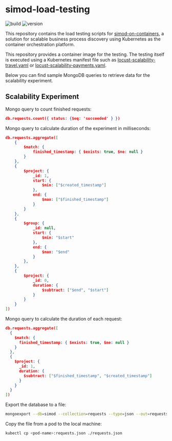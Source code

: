 # simod-load-testing

![build](https://github.com/AutomatedProcessImprovement/simod-load-testing/actions/workflows/build.yaml/badge.svg)
![version](https://img.shields.io/github/v/tag/AutomatedProcessImprovement/simod-load-testing)

This repository contains the load testing scripts for [simod-on-containers](https://github.com/AutomatedProcessImprovement/simod-on-containers), a solution for scalable business process discovery using Kubernetes as the container orchestration platform.

This repository provides a container image for the testing. The testing itself is executed using a Kubernetes manifest file such as [locust-scalability-travel.yaml](https://github.com/AutomatedProcessImprovement/simod-on-containers/blob/main/deploy/kind/locust-scalability-travel.yaml) or [locust-scalability-payments.yaml](https://github.com/AutomatedProcessImprovement/simod-on-containers/blob/main/deploy/kind/locust-scalability-payments.yaml).

Below you can find sample MongoDB queries to retrieve data for the scalability experiment.

## Scalability Experiment

Mongo query to count finished requests:

```json
db.requests.count({ status: {$eq: 'succeeded' } })
```

Mongo query to calculate duration of the experiment in milliseconds:

```json
db.requests.aggregate([
    {
        $match: {
            finished_timestamp: { $exists: true, $ne: null }
        }
    },
    {
        $project: {
            _id: 1,
            start: {
                $min: ["$created_timestamp"]
            },
            end: {
                $max: ["$finished_timestamp"]
            }
        }
    },
    {
        $group: {
            _id: null,
            start: {
                $min: "$start"
            },
            end: {
                $max: "$end"
            }
        },
    },
    {
        $project: {
            _id: 0,
            duration: {
                $subtract: ["$end", "$start"]
            }
        }
    }
])
```

Mongo query to calculate the duration of each request:

```json
db.requests.aggregate([
  {
    $match: {
      finished_timestamp: { $exists: true, $ne: null }
    }
  },
  {
    $project: {
      _id: 1,
      duration: {
        $subtract: ["$finished_timestamp", "$created_timestamp"]
      }
    }
  }
])
```

Export the database to a file:

```bash
mongoexport --db=simod --collection=requests --type=json --out=requests.json -u root -p example --authenticationDatabase=admin
```

Copy the file from a pod to the local machine:

```bash
kubectl cp <pod-name>:requests.json ./requests.json
```
